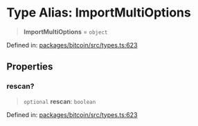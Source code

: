 # Type Alias: ImportMultiOptions

> **ImportMultiOptions** = `object`

Defined in: [packages/bitcoin/src/types.ts:623](https://github.com/dcdpr/did-btcr2-js/blob/c82bc5c69016e1146a0c52c6e6b21621f5abd6d4/packages/bitcoin/src/types.ts#L623)

## Properties

### rescan?

> `optional` **rescan**: `boolean`

Defined in: [packages/bitcoin/src/types.ts:623](https://github.com/dcdpr/did-btcr2-js/blob/c82bc5c69016e1146a0c52c6e6b21621f5abd6d4/packages/bitcoin/src/types.ts#L623)
